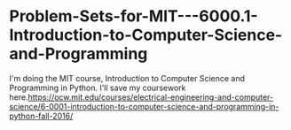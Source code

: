 # Problem-Sets-for-MIT---6000.1-Introduction-to-Computer-Science-and-Programming
I'm doing the MIT course, Introduction to Computer Science and Programming in Python. I'll save my coursework here.https://ocw.mit.edu/courses/electrical-engineering-and-computer-science/6-0001-introduction-to-computer-science-and-programming-in-python-fall-2016/
